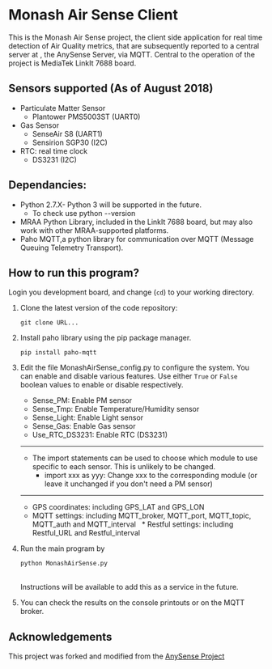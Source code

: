 
# Monash Air Sense Client
This is the Monash Air Sense project, the client side application for real time detection of Air Quality metrics, that are subsequently reported to a central server at , the AnySense Server, via MQTT. Central to the operation of the project is MediaTek LinkIt 7688 board. 

## Sensors supported (As of August 2018)
* Particulate Matter Sensor
  * Plantower PMS5003ST (UART0)
* Gas Sensor
  * SenseAir S8 (UART1)
  * Sensirion SGP30 (I2C)
* RTC: real time clock
  * DS3231 (I2C)

## Dependancies:
* Python 2.7.X- Python 3 will be supported in the future.
  * To check use python --version
* MRAA Python Library, included in the LinkIt 7688 board, but may also work with other       MRAA-supported platforms.
* Paho MQTT,a python library for communication over MQTT (Message Queuing Telemetry Transport).
 
## How to run this program?
Login you development board, and change (`cd`) to your working directory.

1. Clone the latest version of the code repository: 
   ```
   git clone URL...
   ```

2. Install paho library using the pip package manager.
   ```
   pip install paho-mqtt
   ```
   
3. Edit the file MonashAirSense_config.py to configure the system. You can enable and disable various features. Use either `True` or `False` boolean values to enable or disable respectively. 
   * Sense_PM: Enable PM sensor
   * Sense_Tmp: Enable Temperature/Humidity sensor 
   * Sense_Light: Enable Light sensor
   * Sense_Gas: Enable Gas sensor
   * Use_RTC_DS3231: Enable RTC (DS3231)
   ***
   * The import statements can be used to choose which module to use specific to each sensor. This is unlikely to be changed. 
      * import xxx as yyy: Change xxx to the corresponding module (or leave it unchanged if you don't need a PM sensor)
    ***
   * GPS coordinates: including GPS_LAT and GPS_LON
   * MQTT settings: including MQTT_broker, MQTT_port, MQTT_topic, MQTT_auth and MQTT_interval
   * Restful settings: including Restful_URL and Restful_interval
   
4. Run the main program by
   ```
   python MonashAirSense.py
   ```
   <br/>
   Instructions will be available to add this as a service in the future. 

5. You can check the results on the console printouts or on the MQTT broker.


## Acknowledgements
This project was forked and modified from the [AnySense Project](https://github.com/cclljj/AnySense_7688)
